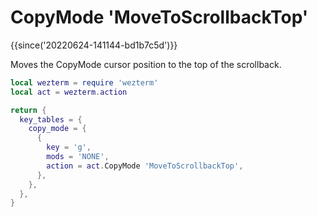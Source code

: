 # CopyMode 'MoveToScrollbackTop'

{{since('20220624-141144-bd1b7c5d')}}

Moves the CopyMode cursor position to the top of the scrollback.


```lua
local wezterm = require 'wezterm'
local act = wezterm.action

return {
  key_tables = {
    copy_mode = {
      {
        key = 'g',
        mods = 'NONE',
        action = act.CopyMode 'MoveToScrollbackTop',
      },
    },
  },
}
```

